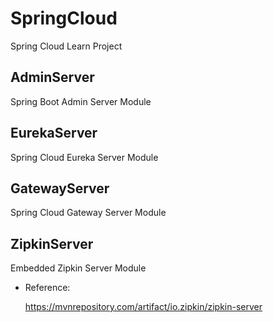 # SpringCloud
Spring Cloud Learn Project

## AdminServer
Spring Boot Admin Server Module

## EurekaServer
Spring Cloud Eureka Server Module

## GatewayServer
Spring Cloud Gateway Server Module

## ZipkinServer
Embedded Zipkin Server Module

- Reference:

  https://mvnrepository.com/artifact/io.zipkin/zipkin-server